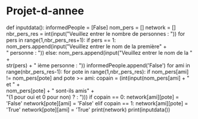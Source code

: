 Projet-d-annee
==============
def inputdata():
    informedPeople = [False]
    nom_pers = []
    network = []
    nbr_pers_res = int(input("Veuillez entrer le nombre de personnes : "))
    for pers in range(1,nbr_pers_res+1):
        if pers == 1:
            nom_pers.append(input("Veuillez entrer le nom de la première" + \
            " personne : "))
        else:
            nom_pers.append(input("Veuillez entrer le nom de la " + \
            str(pers) + " ième personne : "))
            informedPeople.append('False')
    for ami in range(nbr_pers_res-1):
        for pote in range(1,nbr_pers_res):
            if nom_pers[ami] != nom_pers[pote] and pote >= ami:
                copain = (int(input(nom_pers[ami] + " et " + \
                nom_pers[pote] + " sont-ils amis" +  \
                "(1 pour oui et 0 pour non) ? : ")))
                if copain == 0:
                    network[ami][pote] = 'False'
                    network[pote][ami] = 'False'
                elif copain == 1:
                    network[ami][pote] = 'True'
                    network[pote][ami] = 'True'
    print(network)
print(inputdata())

